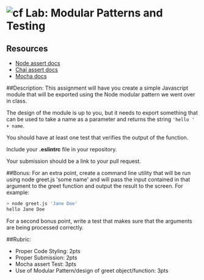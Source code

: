 ![cf](http://i.imgur.com/7v5ASc8.png) Lab: Modular Patterns and Testing
===

## Resources
* [Node assert docs](https://nodejs.org/dist/latest-v4.x/docs/api/assert.html)
* [Chai assert docs](http://chaijs.com/api/assert/)
* [Mocha docs](http://mochajs.org/#getting-started)

##Description:
This assignment will have you create a simple Javascript module that will be exported 
using the Node modular pattern we went over in class. 

The design of the module is up to you, but it needs to export something that can be used to 
take a name as a parameter and returns the string `'hello ' + name`.  

You should have at least one test that verifies the output of the function.  

Include your **.eslintrc** file in your repository.  

Your submission should be a link to your pull request.  

##Bonus:
For an extra point, create a command line utility that will be run using node greet.js 'some name' and will pass the input contained 
in that argument to the greet function and output the result to the screen. For example:

```sh
> node greet.js 'Jane Doe'
hello Jane Doe
```

For a second bonus point, write a test that makes sure that the arguments are being 
processed correctly.

##Rubric:

  * Proper Code Styling: 2pts
  * Proper Submission: 2pts
  * Mocha assert Test: 3pts
  * Use of Modular Pattern/design of greet object/function: 3pts
